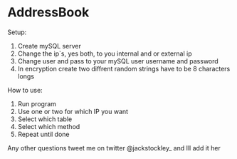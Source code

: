 # AddressBook
Setup:
1. Create mySQL server
2. Change the ip`s, yes both, to you internal and or external ip
3. Change user and pass to your mySQL user username and password
4. In encryption create two diffrent random strings have to be 8 characters longs 

How to use:
1. Run program
2. Use one or two for which IP you want
3. Select which table
4. Select which method
5. Repeat until done

Any other questions tweet me on twitter @jackstockley_ and Ill add it her
